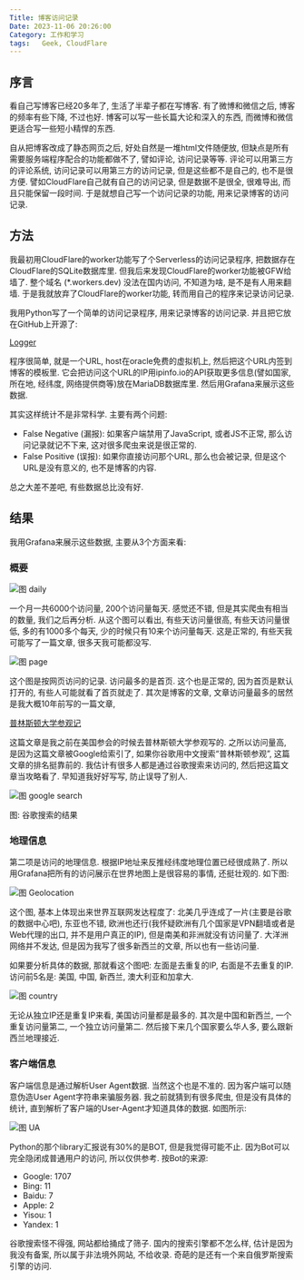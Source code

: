 ```yaml
---
Title: 博客访问记录
Date: 2023-11-06 20:26:00
Category: 工作和学习
tags:   Geek, CloudFlare
---
```


## 序言

看自己写博客已经20多年了, 生活了半辈子都在写博客. 有了微博和微信之后, 博客的频率有些下降, 不过也好. 博客可以写一些长篇大论和深入的东西, 而微博和微信更适合写一些短小精悍的东西.

自从把博客改成了静态网页之后, 好处自然是一堆html文件随便放, 但缺点是所有需要服务端程序配合的功能都做不了, 譬如评论, 访问记录等等. 评论可以用第三方的评论系统, 访问记录可以用第三方的访问记录, 但是这些都不是自己的, 也不是很方便. 譬如CloudFlare自己就有自己的访问记录, 但是数据不是很全, 很难导出, 而且只能保留一段时间. 于是就想自己写一个访问记录的功能, 用来记录博客的访问记录.

## 方法

我最初用CloudFlare的worker功能写了个Serverless的访问记录程序, 把数据存在CloudFlare的SQLite数据库里. 但我后来发现CloudFlare的worker功能被GFW给墙了. 整个域名 (*.workers.dev) 没法在国内访问, 不知道为啥, 是不是有人用来翻墙. 于是我就放弃了CloudFlare的worker功能, 转而用自己的程序来记录访问记录.

我用Python写了一个简单的访问记录程序, 用来记录博客的访问记录. 并且把它放在GitHub上开源了:

[Logger](https://github.com/cszhe/cszhe-logger)

程序很简单, 就是一个URL, host在oracle免费的虚拟机上, 然后把这个URL内签到博客的模板里. 它会把访问这个URL的IP用ipinfo.io的API获取更多信息(譬如国家, 所在地, 经纬度, 网络提供商等)放在MariaDB数据库里. 然后用Grafana来展示这些数据.

其实这样统计不是非常科学. 主要有两个问题:

- False Negative (漏报): 如果客户端禁用了JavaScript, 或者JS不正常, 那么访问记录就记不下来, 这对很多爬虫来说是很正常的.
- False Positive (误报): 如果你直接访问那个URL, 那么也会被记录, 但是这个URL是没有意义的, 也不是博客的内容.

总之大差不差吧, 有些数据总比没有好.

## 结果

我用Grafana来展示这些数据, 主要从3个方面来看:

### 概要

![图 daily](/uploads/2023/logger-daily.png)

一个月一共6000个访问量, 200个访问量每天. 感觉还不错, 但是其实爬虫有相当的数量, 我们之后再分析. 从这个图可以看出, 有些天访问量很高, 有些天访问量很低, 多的有1000多个每天, 少的时候只有10来个访问量每天. 这是正常的, 有些天我可能写了一篇文章, 很多天我可能都没写.

![图 page](/uploads/2023/logger-page.png)

这个图是按网页访问的记录. 访问最多的是首页. 这个也是正常的, 因为首页是默认打开的, 有些人可能就看了首页就走了. 其次是博客的文章, 文章访问量最多的居然是我大概10年前写的一篇文章, 

[普林斯顿大学参观记]({filename}2015-08-31-普林斯顿大学参观记.md)

这篇文章是我之前在美国参会的时候去普林斯顿大学参观写的. 之所以访问量高, 是因为这篇文章被Google给索引了, 如果你谷歌用中文搜索“普林斯顿参观”, 这篇文章的排名挺靠前的. 我估计有很多人都是通过谷歌搜索来访问的, 然后把这篇文章当攻略看了. 早知道我好好写写, 防止误导了别人. 

![图 google search](/uploads/2023/logger-princeton.png)

图: 谷歌搜索的结果

### 地理信息

第二项是访问的地理信息. 根据IP地址来反推经纬度地理位置已经很成熟了. 所以用Grafana把所有的访问展示在世界地图上是很容易的事情, 还挺壮观的. 如下图:

![图 Geolocation](/uploads/2023/logger-geo.png)

这个图, 基本上体现出来世界互联网发达程度了: 北美几乎连成了一片(主要是谷歌的数据中心吧), 东亚也不错, 欧洲也还行(我怀疑欧洲有几个国家是VPN翻墙或者是Web代理的出口, 并不是用户真正的IP), 但是南美和非洲就没有访问量了. 大洋洲网络并不发达, 但是因为我写了很多新西兰的文章, 所以也有一些访问量.

如果要分析具体的数据, 那就看这个图吧: 左面是去重复的IP, 右面是不去重复的IP. 访问前5名是: 美国, 中国, 新西兰, 澳大利亚和加拿大.  

![图 country](/uploads/2023/logger-country.png)

无论从独立IP还是重复IP来看, 美国访问量都是最多的. 其次是中国和新西兰, 一个重复访问量第二, 一个独立访问量第二. 然后接下来几个国家要么华人多, 要么跟新西兰地理接近. 

### 客户端信息

客户端信息是通过解析User Agent数据. 当然这个也是不准的. 因为客户端可以随意伪造User Agent字符串来骗服务器. 我之前就猜到有很多爬虫, 但是没有具体的统计, 直到解析了客户端的User-Agent才知道具体的数据. 如图所示:

![图 UA](/uploads/2023/logger-ua.png)

Python的那个library汇报说有30%的是BOT, 但是我觉得可能不止. 因为Bot可以完全隐闭成普通用户的访问, 所以仅供参考. 按Bot的来源:

- Google: 1707
- Bing:  11
- Baidu:  7
- Apple:  2
- Yisou:  1
- Yandex:  1

谷歌搜索怪不得强, 网站都给捅成了筛子. 国内的搜索引擎都不怎么样, 估计是因为我没有备案, 所以属于非法境外网站, 不给收录. 奇葩的是还有一个来自俄罗斯搜索引擎的访问.
